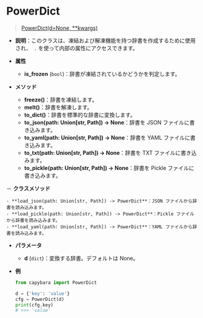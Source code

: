 # PowerDict

> [PowerDict(d=None, \*\*kwargs)](https://github.com/DocsaidLab/Capybara/blob/975d62fba4f76db59e715c220f7a2af5ad8d050e/capybara/utils/powerdict.py#L10)

- **説明**：このクラスは、凍結および解凍機能を持つ辞書を作成するために使用され、` .` を使って内部の属性にアクセスできます。

- **属性**

  - **is_frozen** (`bool`)：辞書が凍結されているかどうかを判定します。

- **メソッド**

  - **freeze()**：辞書を凍結します。
  - **melt()**：辞書を解凍します。
  - **to_dict()**：辞書を標準的な辞書に変換します。
  - **to_json(path: Union[str, Path]) -> None**：辞書を JSON ファイルに書き込みます。
  - **to_yaml(path: Union[str, Path]) -> None**：辞書を YAML ファイルに書き込みます。
  - **to_txt(path: Union[str, Path]) -> None**：辞書を TXT ファイルに書き込みます。
  - **to_pickle(path: Union[str, Path]) -> None**：辞書を Pickle ファイルに書き込みます。

－ **クラスメソッド**

    - **load_json(path: Union[str, Path]) -> PowerDict**：JSON ファイルから辞書を読み込みます。
    - **load_pickle(path: Union[str, Path]) -> PowerDict**：Pickle ファイルから辞書を読み込みます。
    - **load_yaml(path: Union[str, Path]) -> PowerDict**：YAML ファイルから辞書を読み込みます。

- **パラメータ**

  - **d** (`dict`)：変換する辞書。デフォルトは None。

- **例**

  ```python
  from capybara import PowerDict

  d = {'key': 'value'}
  cfg = PowerDict(d)
  print(cfg.key)
  # >>> 'value'
  ```
